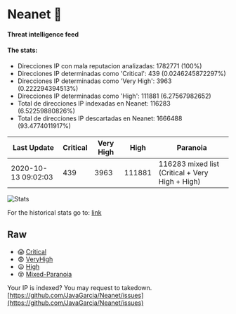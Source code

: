 # Neanet :hocho:
#### Threat intelligence feed
#### The stats:

- Direcciones IP con mala reputacion analizadas: 1782771 (100%)
- Direcciones IP determinadas como 'Critical':  439 (0.0246245872297%)
- Direcciones IP determinadas como 'Very High':  3963 (0.222294394513%)
- Direcciones IP determinadas como 'High':  111881 (6.27567982652)
- Total de direcciones IP indexadas en Neanet:  116283 (6.52259880826%)
- Total de direcciones IP descartadas en Neanet:  1666488 (93.4774011917%)

| Last Update | Critical | Very High | High | Paranoia |
| --- | --- | --- | --- | --- |
| 2020-10-13 09:02:03 | 439 | 3963 | 111881 | 116283 mixed list (Critical + Very High + High)|

![Stats](https://docs.google.com/spreadsheets/d/e/2PACX-1vSnaNMIXVabIpDJjufMlzH7poXnshF3mgd8Is1g9ytUEzVsP5my4Trn8f-xkoLLQ38xpL3HtmUexLo6/pubchart?oid=501124687&format=image)

For the historical stats go to: [link](/stats.csv)
## Raw
- :scream: [Critical](https://raw.githubusercontent.com/JavaGarcia/Neanet/master/blacklists/neanet_critical.txt)
- :fearful: [VeryHigh](https://raw.githubusercontent.com/JavaGarcia/Neanet/master/blacklists/neanet_veryHigh.txtt)
- :frowning: [High](https://raw.githubusercontent.com/JavaGarcia/Neanet/master/blacklists/neanet_high.txt)
- :dizzy_face: [Mixed-Paranoia](https://raw.githubusercontent.com/JavaGarcia/Neanet/master/blacklists/neanet_all.txt)


Your IP is indexed? You may request to takedown. [https://github.com/JavaGarcia/Neanet/issues](https://github.com/JavaGarcia/Neanet/issues)




































































































































































































































































































































































































































































































































































































































































































































































































































































































































































































































































































































































































































































































































































































































